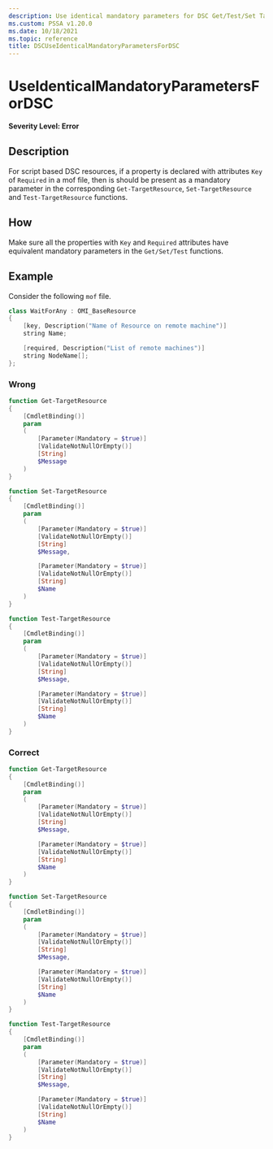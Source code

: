 ```yaml
---
description: Use identical mandatory parameters for DSC Get/Test/Set TargetResource functions
ms.custom: PSSA v1.20.0
ms.date: 10/18/2021
ms.topic: reference
title: DSCUseIdenticalMandatoryParametersForDSC
---
```

# UseIdenticalMandatoryParametersForDSC

**Severity Level: Error**

## Description

For script based DSC resources, if a property is declared with attributes `Key` of `Required` in a
mof file, then is should be present as a mandatory parameter in the corresponding
`Get-TargetResource`, `Set-TargetResource` and `Test-TargetResource` functions.

## How

Make sure all the properties with `Key` and `Required` attributes have equivalent mandatory
parameters in the `Get/Set/Test` functions.

## Example

Consider the following `mof` file.

```powershell
class WaitForAny : OMI_BaseResource
{
    [key, Description("Name of Resource on remote machine")]
    string Name;

    [required, Description("List of remote machines")]
    string NodeName[];
};
```

### Wrong

```powershell
function Get-TargetResource
{
    [CmdletBinding()]
    param
    (
        [Parameter(Mandatory = $true)]
        [ValidateNotNullOrEmpty()]
        [String]
        $Message
    )
}

function Set-TargetResource
{
    [CmdletBinding()]
    param
    (
        [Parameter(Mandatory = $true)]
        [ValidateNotNullOrEmpty()]
        [String]
        $Message,

        [Parameter(Mandatory = $true)]
        [ValidateNotNullOrEmpty()]
        [String]
        $Name
    )
}

function Test-TargetResource
{
    [CmdletBinding()]
    param
    (
        [Parameter(Mandatory = $true)]
        [ValidateNotNullOrEmpty()]
        [String]
        $Message,

        [Parameter(Mandatory = $true)]
        [ValidateNotNullOrEmpty()]
        [String]
        $Name
    )
}
```

### Correct

```powershell
function Get-TargetResource
{
    [CmdletBinding()]
    param
    (
        [Parameter(Mandatory = $true)]
        [ValidateNotNullOrEmpty()]
        [String]
        $Message,

        [Parameter(Mandatory = $true)]
        [ValidateNotNullOrEmpty()]
        [String]
        $Name
    )
}

function Set-TargetResource
{
    [CmdletBinding()]
    param
    (
        [Parameter(Mandatory = $true)]
        [ValidateNotNullOrEmpty()]
        [String]
        $Message,

        [Parameter(Mandatory = $true)]
        [ValidateNotNullOrEmpty()]
        [String]
        $Name
    )
}

function Test-TargetResource
{
    [CmdletBinding()]
    param
    (
        [Parameter(Mandatory = $true)]
        [ValidateNotNullOrEmpty()]
        [String]
        $Message,

        [Parameter(Mandatory = $true)]
        [ValidateNotNullOrEmpty()]
        [String]
        $Name
    )
}
```
